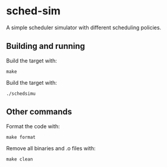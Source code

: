 # sched-sim

A simple scheduler simulator with different scheduling policies.

## Building and running

Build the target with:

```shell
make
```

Build the target with:

```shell
./schedsimu
```

## Other commands

Format the code with:

```shell
make format
```

Remove all binaries and .o files with:

```shell
make clean
```

